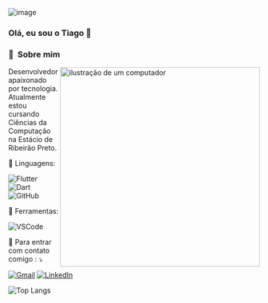 ![image](https://github.com/TiagoCrippa/TiagoCrippa/assets/160522276/a14c198f-d0c0-4f12-befc-d8f87c69950c)


### Olá, eu sou o Tiago 👋

### 💫  &nbsp;Sobre mim


<img src="https://raw.githubusercontent.com/MicaelliMedeiros/micaellimedeiros/master/image/computer-illustration.png" alt="ilustração de um computador" min-width="400px" max-width="400px" width="400px" align="right">

<p align="left"> 
  Desenvolvedor apaixonado por tecnologia.
  Atualmente estou cursando Ciências da Computação na Estácio de Ribeirão Preto.
</p>

<p align="left">
  🦄 Linguagens: <br/>

![Flutter](https://img.shields.io/badge/FLUTTER-02569B.svg?&style=flat&logo=flutter&logoColor=white) 
![Dart](https://img.shields.io/badge/DART-%230175C2.svg?&style=flat&logo=dart&logoColor=white)
![GitHub](https://img.shields.io/badge/GITHUB-%23121011.svg?&style=flat&logo=github&logoColor=white)

<p align="left">
  💼 Ferramentas: 
  
  ![VSCode](https://img.shields.io/badge/VSCODE-007ACC.svg?&style=flat&logo=visual-studio-code)

</p>

<p align="left">
  💌 Para entrar com contato comigo : ⤵️
</p>

<p align="left">
  <a href="mailto:tiagocrippa3@gmail.com" title="Gmail">
  <img src="https://img.shields.io/badge/-Gmail-FF0000?style=flat-square&labelColor=FF0000&logo=gmail&logoColor=white&link=LINK-DO-SEU-GMAIL" alt="Gmail"/></a>
  <a href="https://www.linkedin.com/in/tiago-crippa-029077211/" title="LinkedIn">
  <img src="https://img.shields.io/badge/-Linkedin-0e76a8?style=flat-square&logo=Linkedin&logoColor=white&link=LINK-DO-SEU-LINKEDIN" alt="LinkedIn"/></a>
<!--  
  <a href="#" title="WhatsApp">
  <img src="https://img.shields.io/badge/-WhatsApp-25d366?style=flat-square&labelColor=25d366&logo=whatsapp&logoColor=white&link=API-DO-SEU-WHATSAPP" alt="WhatsApp"/></a>
  -->
</p>

![Top Langs](https://github-readme-stats.vercel.app/api/top-langs/?username=TiagoCrippa&layout=compact)
